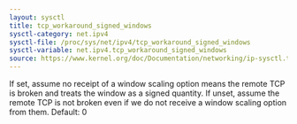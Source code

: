 ```yaml
---
layout: sysctl
title: tcp_workaround_signed_windows
sysctl-category: net.ipv4
sysctl-file: /proc/sys/net/ipv4/tcp_workaround_signed_windows
sysctl-variable: net.ipv4.tcp_workaround_signed_windows
source: https://www.kernel.org/doc/Documentation/networking/ip-sysctl.txt
---
```

If set, assume no receipt of a window scaling option means the
remote TCP is broken and treats the window as a signed quantity.
If unset, assume the remote TCP is not broken even if we do
not receive a window scaling option from them.
Default: 0

